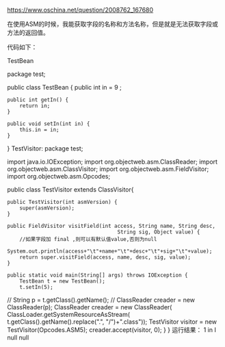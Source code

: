 https://www.oschina.net/question/2008762_167680

在使用ASM的时候，我能获取字段的名称和方法名称，但是就是无法获取字段或方法的返回值。

代码如下：

TestBean

package test;

public class TestBean {
	public int in = 9 ;

	public int getIn() {
		return in;
	}

	public void setIn(int in) {
		this.in = in;
	}
	
}
TestVisitor:
package test;

import java.io.IOException;
import org.objectweb.asm.ClassReader;
import org.objectweb.asm.ClassVisitor;
import org.objectweb.asm.FieldVisitor;
import org.objectweb.asm.Opcodes;

public class TestVisitor extends ClassVisitor{

	public TestVisitor(int asmVersion) {
		super(asmVersion);
	}
	
	public FieldVisitor visitField(int access, String name, String desc,
                                        String sig, Object value) {
		//如果字段加 final ,则可以有默认值value,否则为null
		System.out.println(access+"\t"+name+"\t"+desc+"\t"+sig+"\t"+value);
		return super.visitField(access, name, desc, sig, value);
	}
	
	public static void main(String[] args) throws IOException {
		TestBean t = new TestBean();
		t.setIn(5);
//		String p = t.getClass().getName();
//		ClassReader creader = new ClassReader(p);
		ClassReader creader = new ClassReader(
                    ClassLoader.getSystemResourceAsStream(
                    t.getClass().getName().replace(".", "/")+".class"));
		TestVisitor visitor = new TestVisitor(Opcodes.ASM5);
		creader.accept(visitor, 0);
	}
}
运行结果：
1    in    I    null    null